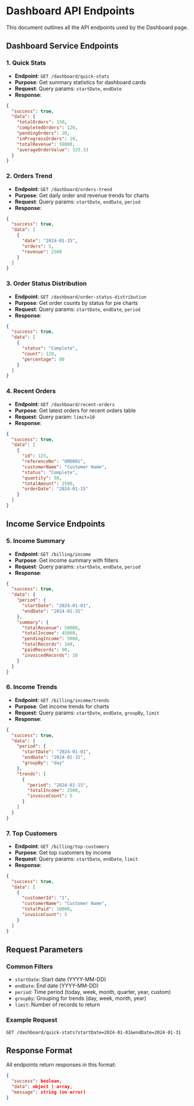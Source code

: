 # Dashboard API Endpoints

This document outlines all the API endpoints used by the Dashboard page.

## Dashboard Service Endpoints

### 1. Quick Stats

- **Endpoint**: `GET /dashboard/quick-stats`
- **Purpose**: Get summary statistics for dashboard cards
- **Request**: Query params: `startDate`, `endDate`
- **Response**:

```json
{
  "success": true,
  "data": {
    "totalOrders": 150,
    "completedOrders": 120,
    "pendingOrders": 20,
    "inProgressOrders": 10,
    "totalRevenue": 50000,
    "averageOrderValue": 333.33
  }
}
```

### 2. Orders Trend

- **Endpoint**: `GET /dashboard/orders-trend`
- **Purpose**: Get daily order and revenue trends for charts
- **Request**: Query params: `startDate`, `endDate`, `period`
- **Response**:

```json
{
  "success": true,
  "data": [
    {
      "date": "2024-01-15",
      "orders": 5,
      "revenue": 2500
    }
  ]
}
```

### 3. Order Status Distribution

- **Endpoint**: `GET /dashboard/order-status-distribution`
- **Purpose**: Get order counts by status for pie charts
- **Request**: Query params: `startDate`, `endDate`, `period`
- **Response**:

```json
{
  "success": true,
  "data": [
    {
      "status": "Complete",
      "count": 120,
      "percentage": 80
    }
  ]
}
```

### 4. Recent Orders

- **Endpoint**: `GET /dashboard/recent-orders`
- **Purpose**: Get latest orders for recent orders table
- **Request**: Query param: `limit=10`
- **Response**:

```json
{
  "success": true,
  "data": [
    {
      "id": 123,
      "referenceNo": "ORD001",
      "customerName": "Customer Name",
      "status": "Complete",
      "quantity": 50,
      "totalAmount": 2500,
      "orderDate": "2024-01-15"
    }
  ]
}
```

## Income Service Endpoints

### 5. Income Summary

- **Endpoint**: `GET /billing/income`
- **Purpose**: Get income summary with filters
- **Request**: Query params: `startDate`, `endDate`, `period`
- **Response**:

```json
{
  "success": true,
  "data": {
    "period": {
      "startDate": "2024-01-01",
      "endDate": "2024-01-31"
    },
    "summary": {
      "totalRevenue": 50000,
      "totalIncome": 45000,
      "pendingIncome": 5000,
      "totalRecords": 100,
      "paidRecords": 90,
      "invoicedRecords": 10
    }
  }
}
```

### 6. Income Trends

- **Endpoint**: `GET /billing/income/trends`
- **Purpose**: Get income trends for charts
- **Request**: Query params: `startDate`, `endDate`, `groupBy`, `limit`
- **Response**:

```json
{
  "success": true,
  "data": {
    "period": {
      "startDate": "2024-01-01",
      "endDate": "2024-01-31",
      "groupBy": "day"
    },
    "trends": [
      {
        "period": "2024-01-15",
        "totalIncome": 2500,
        "invoiceCount": 5
      }
    ]
  }
}
```

### 7. Top Customers

- **Endpoint**: `GET /billing/top-customers`
- **Purpose**: Get top customers by income
- **Request**: Query params: `startDate`, `endDate`, `limit`
- **Response**:

```json
{
  "success": true,
  "data": [
    {
      "customerId": "1",
      "customerName": "Customer Name",
      "totalPaid": 10000,
      "invoiceCount": 5
    }
  ]
}
```

## Request Parameters

### Common Filters

- `startDate`: Start date (YYYY-MM-DD)
- `endDate`: End date (YYYY-MM-DD)
- `period`: Time period (today, week, month, quarter, year, custom)
- `groupBy`: Grouping for trends (day, week, month, year)
- `limit`: Number of records to return

### Example Request

```
GET /dashboard/quick-stats?startDate=2024-01-01&endDate=2024-01-31
```

## Response Format

All endpoints return responses in this format:

```json
{
  "success": boolean,
  "data": object | array,
  "message": string (on error)
}
```
